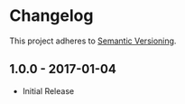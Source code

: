 # Changelog

This project adheres to [Semantic Versioning](http://semver.org/).

## 1.0.0 - 2017-01-04
- Initial Release
